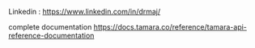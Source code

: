 
Linkedin  : https://www.linkedin.com/in/drmaj/


complete documentation https://docs.tamara.co/reference/tamara-api-reference-documentation
